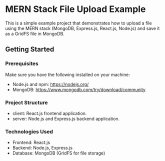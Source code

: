 # MERN Stack File Upload Example

This is a simple example project that demonstrates how to upload a file using the MERN stack (MongoDB, Express.js, React.js, Node.js) and save it as a GridFS file in MongoDB.

## Getting Started

### Prerequisites

Make sure you have the following installed on your machine:

- Node.js and npm: https://nodejs.org/
- MongoDB: https://www.mongodb.com/try/download/community

### Project Structure
- client: React.js frontend application.
- server: Node.js and Express.js backend application.

### Technologies Used
- Frontend: React.js
- Backend: Node.js, Express.js
- Database: MongoDB (GridFS for file storage)